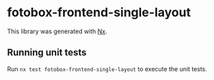 # fotobox-frontend-single-layout

This library was generated with [Nx](https://nx.dev).

## Running unit tests

Run `nx test fotobox-frontend-single-layout` to execute the unit tests.
